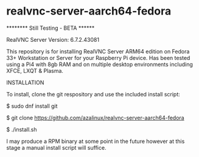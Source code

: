 # realvnc-server-aarch64-fedora

******** Still Testing - BETA ******

RealVNC Server Version:    6.7.2.43081

This repository is for installing RealVNC Server ARM64 edition on Fedora 33+ Workstation or Server for your Raspberry Pi device. Has been tested using a Pi4 with 8gb RAM and on multiple desktop environments including XFCE, LXQT & Plasma.

INSTALLATION

To install, clone the git respository and use the included install script:

$ sudo dnf install git

$ git clone https://github.com/azalinux/realvnc-server-aarch64-fedora

$ ./install.sh

I may produce a RPM binary at some point in the future however at this stage a manual install script will suffice.
